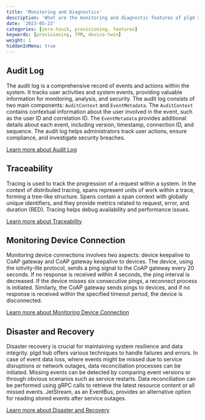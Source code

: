 ```yaml
---
title: 'Monitoring and Diagnostics'
description: 'What are the monitoring and diagnostic features of plgd system?'
date: '2023-05-23'
categories: [zero-touch, provisioning. features]
keywords: [provisioning, TPM, device-twin]
weight: 1
hiddenInMenu: true
---
```


## Audit Log

The audit log is a comprehensive record of events and actions within the system. It tracks user activities and system events, providing valuable information for monitoring, analysis, and security. The audit log consists of two main components: `AuditContext` and `EventMetadata`. The `AuditContext` contains contextual information about the user involved in the event, such as the user ID and correlation ID. The `EventMetadata` provides additional details about each event, including version, timestamp, connection ID, and sequence. The audit log helps administrators track user actions, ensure compliance, and investigate security breaches.

[Learn more about Audit Log](/docs/features/control-plane/audit-log)

## Traceability

Tracing is used to track the progression of a request within a system. In the context of distributed tracing, spans represent units of work within a trace, forming a tree-like structure. Spans contain a span context with globally unique identifiers, and they provide metrics related to request, error, and duration (RED). Tracing helps debug availability and performance issues.

[Learn more about Traceability](/docs/features/control-plane/open-telemetry-tracing)

## Monitoring Device Connection

Monitoring device connections involves two aspects: device keepalive to CoAP gateway and CoAP gateway keepalive to devices. The device, using the iotivity-lite protocol, sends a ping signal to the CoAP gateway every 20 seconds. If no response is received within 4 seconds, the ping interval is decreased. If the device misses six consecutive pings, a reconnect process is initiated. Similarly, the CoAP gateway sends pings to devices, and if no response is received within the specified timeout period, the device is disconnected.

[Learn more about Monitoring Device Connection](/docs/features/control-plane/keepalive)

## Disaster and Recovery

Disaster recovery is crucial for maintaining system resilience and data integrity. plgd hub offers various techniques to handle failures and errors. In case of event data loss, where events might be missed due to service disruptions or network outages, data reconciliation processes can be initiated. Missing events can be detected by comparing event versions or through obvious scenarios such as service restarts. Data reconciliation can be performed using gRPC calls to retrieve the latest resource content or all missed events. JetStream, as an EventBus, provides an alternative option for reading stored events after service outages.

[Learn more about Disaster and Recovery](/docs/features/control-plane/disaster-recovery)
